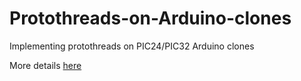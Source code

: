 # Protothreads-on-Arduino-clones
Implementing protothreads on PIC24/PIC32 Arduino clones

More details [here](https://dannyelectronics.wordpress.com/2022/06/11/protothreads-and-arduino-clones-on-pic24-pic32/)
